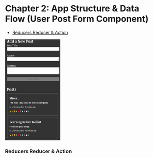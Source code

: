 # Chapter 2: App Structure & Data Flow (User Post Form Component)

- [Reducers Reducer & Action ](#rra)

<img src = 'https://github.com/TarikVu/imgs/blob/main/Redux-Intro/redux-ch2.PNG' width= 180 height = 330/> 

### <a name="rra"> Reducers Reducer & Action 

####